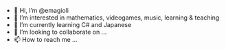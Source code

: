 - 👋 Hi, I’m @emagioli
- 👀 I’m interested in mathematics, videogames, music, learning & teaching
- 🌱 I’m currently learning C# and Japanese 
- 💞️ I’m looking to collaborate on ...
- 📫 How to reach me ...

<!---
emagioli/emagioli is a ✨ special ✨ repository because its `README.md` (this file) appears on your GitHub profile.
You can click the Preview link to take a look at your changes.
--->
